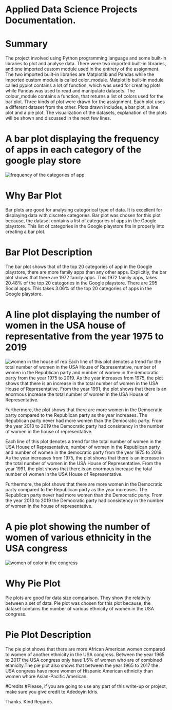 # Applied Data Science Projects Documentation.

# Summary
The project involved using Python programming language and some built-in libraries
to plot and analyse data. There were two imported built-in libraries, and one imported custom
module used in the entirety of the assignment. The two imported built-in libraries are Matplotlib
and Pandas while the imported custom module is called color_module.
Matplotlib built-in module called pyplot contains a lot of function, which was used for
creating plots while Pandas was used to read and manipulate datasets. The colour_module
contains a function, that returns a list of colors used for the bar plot.
Three kinds of plot were drawn for the assignment. Each plot uses a different dataset
from the other. Plots drawn includes, a bar plot, a line plot and a pie plot.
The visualization of the datasets, explanation of the plots will be shown and discussed in
the next few lines.

# A bar plot displaying the frequency of apps in each category of the google play store
![frequency of the categories of app](https://user-images.githubusercontent.com/59482569/222875225-f28999f9-492d-44f9-a9fa-5a07d5ef1cda.jpg)
# Why Bar Plot
Bar plots are good for analysing categorical type of data. It is excellent for displaying data with discrete categories. Bar plot was chosen for this plot because, the dataset contains a list of categories of apps in the Google playstore. This list of categories in the Google playstore fits in properly into creating a bar plot.

# Bar Plot Description
The bar plot shows that of the top 20 categories of app in the Google playstore, there are more family apps than any other apps. Explicitly, the bar plot shows that there are 1972 family apps. This 1972 family apps, takes 20.48% of the top 20 categories in the Google playstore. There are 295 Social apps. This takes 3.06% of the top 20 categories of apps in the Google playstore.


# A line plot displaying the number of women in the USA house of representative from the year 1975 to 2019
![women in the house of rep](https://user-images.githubusercontent.com/59482569/222846659-9007a039-a681-4cac-b305-de4bc972eac0.jpg)
Each line of this plot denotes a trend for the total number of women in the USA House of Representative, number of women in the Republican party and number of women in the democratic party from the year 1975 to 2019. As the year increases from 1975, the plot shows that there is an increase in the total number of women in the USA House of Representative. From the year 1991, the plot shows that there is an enormous increase the total number of women in the USA House of Representative.

Furthermore, the plot shows that there are more women in the Democratic party compared to the Republican party as the year increases. The Republican party never had more women than the Democratic party. From the year 2013 to 2019 the Democratic party had consistency in the
number of women in the house of representative.

Each line of this plot denotes a trend for the total number of women in the USA House of Representative, number of women in the Republican party and number of women in the democratic party from the year 1975 to 2019. As the year increases from 1975, the plot shows that there is an increase in the total number of women in the USA House of Representative. From the year 1991, the plot shows that there is an enormous increase the total number of women in the USA House of Representative.

Furthermore, the plot shows that there are more women in the Democratic party compared to the Republican party as the year increases. The Republican party never had more women than the Democratic party. From the year 2013 to 2019 the Democratic party had consistency in the
number of women in the house of representative.


# A pie plot showing the number of women of various ethnicity in the USA congress
![women of color in the congress](https://user-images.githubusercontent.com/59482569/222846661-629f3a11-e403-4c3a-ab10-18efda024150.jpg)
# Why Pie Plot
Pie plots are good for data size comparison. They show the relativity between a set of data. Pie plot was chosen for this plot because, the dataset contains the number of various ethnicity of women in the USA congress.

# Pie Plot Description
The pie plot shows that there are more African American women compared to women of another ethnicity in the USA congress. Between the year 1965 to 2017 the USA congress only have 1.5% of women who are of combined ethnicity.The pie plot also shows that between the year 1965 to 2017 the USA congress have more women of Hispanic American ethnicity than women whore Asian-Pacific
American.

#Credits
#Please, if you are going to use any part of this write-up or project, make sure you give credit to Adedoyin Idris.

Thanks.
Kind Regards.
